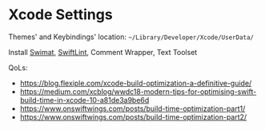 # Xcode Settings

Themes' and Keybindings' location: `~/Library/Developer/Xcode/UserData/`

Install [Swimat](https://github.com/Jintin/Swimat), [SwiftLint](https://github.com/realm/SwiftLint), Comment Wrapper, Text Toolset

QoLs:
* https://blog.flexiple.com/xcode-build-optimization-a-definitive-guide/
* https://medium.com/xcblog/wwdc18-modern-tips-for-optimising-swift-build-time-in-xcode-10-a81de3a9be6d
* https://www.onswiftwings.com/posts/build-time-optimization-part1/
* https://www.onswiftwings.com/posts/build-time-optimization-part2/
